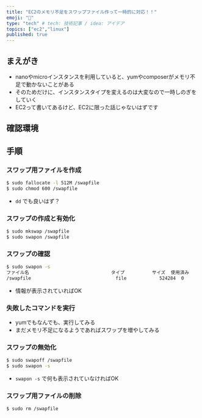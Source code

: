 ```yaml
---
title: "EC2のメモリ不足をスワップファイル作って一時的に対応！！"
emoji: "🧠"
type: "tech" # tech: 技術記事 / idea: アイデア
topics: ["ec2","linux"]
published: true
---
```


## まえがき

- nanoやmicroインスタンスを利用していると、yumやcomposerがメモリ不足で動かないことがある
- そのためだけに、インスタンスタイプを変えるのは大変なので一時しのぎをしていく
- EC2って書いてあるけど、EC2に限った話じゃないはずです

## 確認環境

## 手順

### スワップ用ファイルを作成

```bash
$ sudo fallocate -l 512M /swapfile
$ sudo chmod 600 /swapfile
```

- `dd` でも良いはず？

### スワップの作成と有効化

```bash
$ sudo mkswap /swapfile
$ sudo swapon /swapfile
```

### スワップの確認

```bash
$ sudo swapon -s
ファイル名                              タイプ          サイズ  使用済み        優先順位
/swapfile                               file            524284  0       -2
```
- 情報が表示されていればOK

### 失敗したコマンドを実行

- yumでもなんでも、実行してみる
- まだメモリ不足になるようであればスワップを増やしてみる

### スワップの無効化

```bash
$ sudo swapoff /swapfile
$ sudo swapon -s
```
- `swapon -s` で何も表示されていなければOK

### スワップ用ファイルの削除

```bash
$ sudo rm /swapfile
```
